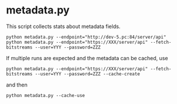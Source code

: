# metadata.py

This script collects stats about metadata fields.
```
python metadata.py --endpoint="http://dev-5.pc:84/server/api"
python metadata.py --endpoint="https://XXX/server/api" --fetch-bitstreams --user=YYY --password=ZZZ
```

If multiple runs are expected and the metadata can be cached, use 
```
python metadata.py --endpoint="https://XXX/server/api" --fetch-bitstreams --user=YYY --password=ZZZ --cache-create
```

and then

```
python metadata.py --cache-use
```
